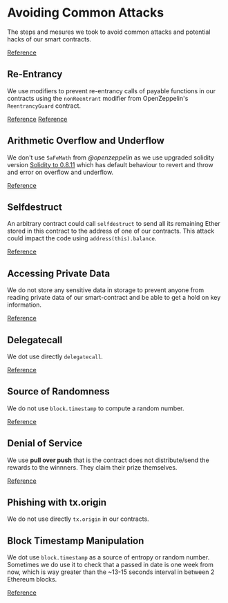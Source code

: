 # Avoiding Common Attacks

The steps and mesures we took to avoid common attacks and potential hacks of our smart contracts.

[Reference](https://solidity-by-example.org)

## Re-Entrancy

We use modifiers to prevent re-entrancy calls of payable functions in our contracts using the `nonReentrant` modifier from OpenZeppelin's `ReentrancyGuard` contract.

[Reference](https://docs.openzeppelin.com/contracts/4.x/api/security#ReentrancyGuard)
[Reference](https://solidity-by-example.org/hacks/re-entrancy/)


## Arithmetic Overflow and Underflow

We don't use `SaFeMath` from *@openzeppelin*  as we use upgraded solidity version [Solidity to 0.8.11](https://docs.soliditylang.org/en/v0.8.11/080-breaking-changes.html#) which has default behaviour to revert and throw and error on overflow and underflow.

[Reference](https://solidity-by-example.org/hacks/overflow/)

## Selfdestruct

An arbitrary contract could call `selfdestruct` to send all its remaining Ether stored in this contract to the  address of one of our contracts. This attack could impact the code using `address(this).balance`. 

[Reference](https://solidity-by-example.org/hacks/self-destruct/)


## Accessing Private Data

We do not store any sensitive data in storage to prevent anyone from reading private data of our smart-contract and be able to get a hold on key information.

[Reference](https://solidity-by-example.org/hacks/accessing-private-data/)


## Delegatecall

We dot use directly `delegatecall`.

[Reference](https://solidity-by-example.org/hacks/delegatecall/)


## Source of Randomness

We do not use `block.timestamp` to compute a random number.

[Reference](https://solidity-by-example.org/hacks/randomness/)

## Denial of Service

We use **pull over push** that is the contract does not distribute/send the rewards to the winnners. They claim their prize themselves.

[Reference](https://solidity-by-example.org/hacks/denial-of-service/)

## Phishing with tx.origin

We do not use directly `tx.origin` in our contracts.

## Block Timestamp Manipulation

We dot use `block.timestamp` as a source of entropy or random number. Sometimes we do use it to check that a passed in date is one week from now, which is way greater than the ~13-15 seconds interval in between 2 Ethereum blocks.

[Reference](https://solidity-by-example.org/hacks/block-timestamp-manipulation/)